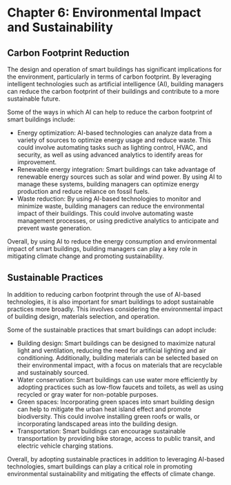 Chapter 6: Environmental Impact and Sustainability
==================================================

Carbon Footprint Reduction
--------------------------

The design and operation of smart buildings has significant implications for the environment, particularly in terms of carbon footprint. By leveraging intelligent technologies such as artificial intelligence (AI), building managers can reduce the carbon footprint of their buildings and contribute to a more sustainable future.

Some of the ways in which AI can help to reduce the carbon footprint of smart buildings include:

* Energy optimization: AI-based technologies can analyze data from a variety of sources to optimize energy usage and reduce waste. This could involve automating tasks such as lighting control, HVAC, and security, as well as using advanced analytics to identify areas for improvement.
* Renewable energy integration: Smart buildings can take advantage of renewable energy sources such as solar and wind power. By using AI to manage these systems, building managers can optimize energy production and reduce reliance on fossil fuels.
* Waste reduction: By using AI-based technologies to monitor and minimize waste, building managers can reduce the environmental impact of their buildings. This could involve automating waste management processes, or using predictive analytics to anticipate and prevent waste generation.

Overall, by using AI to reduce the energy consumption and environmental impact of smart buildings, building managers can play a key role in mitigating climate change and promoting sustainability.

Sustainable Practices
---------------------

In addition to reducing carbon footprint through the use of AI-based technologies, it is also important for smart buildings to adopt sustainable practices more broadly. This involves considering the environmental impact of building design, materials selection, and operation.

Some of the sustainable practices that smart buildings can adopt include:

* Building design: Smart buildings can be designed to maximize natural light and ventilation, reducing the need for artificial lighting and air conditioning. Additionally, building materials can be selected based on their environmental impact, with a focus on materials that are recyclable and sustainably sourced.
* Water conservation: Smart buildings can use water more efficiently by adopting practices such as low-flow faucets and toilets, as well as using recycled or gray water for non-potable purposes.
* Green spaces: Incorporating green spaces into smart building design can help to mitigate the urban heat island effect and promote biodiversity. This could involve installing green roofs or walls, or incorporating landscaped areas into the building design.
* Transportation: Smart buildings can encourage sustainable transportation by providing bike storage, access to public transit, and electric vehicle charging stations.

Overall, by adopting sustainable practices in addition to leveraging AI-based technologies, smart buildings can play a critical role in promoting environmental sustainability and mitigating the effects of climate change.

